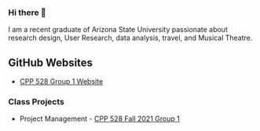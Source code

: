 ### Hi there 👋

  I am a recent graduate of Arizona State University passionate about research design, User Research, data analysis, travel, and Musical Theatre.

## GitHub Websites

  - [CPP 528 Group 1 Website](https://r-class.github.io/cpp-528-fall-2021-group-01/)


### Class Projects

  - Project Management - [CPP 528 Fall 2021 Group 1](https://github.com/R-Class/cpp-528-fall-2021-group-01)


<!--
**ekmcintyre/ekmcintyre** is a ✨ _special_ ✨ repository because its `README.md` (this file) appears on your GitHub profile.

Here are some ideas to get you started:

- 🔭 I’m currently working on ...
- 🌱 I’m currently learning ...
- 👯 I’m looking to collaborate on ...
- 🤔 I’m looking for help with ...
- 💬 Ask me about ...
- 📫 How to reach me: ...
- 😄 Pronouns: ...
- ⚡ Fun fact: ...


Link to with instructions to create, remove, and edit this README file: https://docs.github.com/en/account-and-profile/setting-up-and-managing-your-github-profile/customizing-your-profile/managing-your-profile-readme#adding-a-profile-readme 
-->
